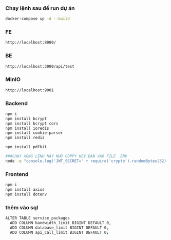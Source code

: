 ### Chạy lệnh sau để run dự án
```bash
docker-compose up -d --build
```
### FE
```bash
http://localhost:8080/
```
### BE
```bash
http://localhost:3000/api/test
```
### MinIO
```bash
http://localhost:9001
```

### Backend
```bash
npm i
npm install bcrypt 
npm install bcrypt cors
npm install ioredis
npm install cookie-parser
npm install redis

npm install pdfkit

###CHẠY XONG LỆNH NÀY NHỚ COPPY KEY DÁN VÀO FILE .ENV
node -e "console.log('JWT_SECRET=' + require('crypto').randomBytes(32).toString('base64'))"
```

### Frontend
```bash
npm i
npm install axios
npm install dotenv
```

### thêm vào sql 
```bash
ALTER TABLE service_packages
  ADD COLUMN bandwidth_limit BIGINT DEFAULT 0,
  ADD COLUMN database_limit BIGINT DEFAULT 0,
  ADD COLUMN api_call_limit BIGINT DEFAULT 0;
```
